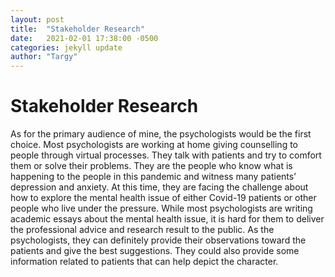 ```yaml
---
layout: post
title:  "Stakeholder Research"
date:   2021-02-01 17:38:00 -0500
categories: jekyll update
author: "Targy"
---
```


# Stakeholder Research

As for the primary audience of mine, the psychologists would be the first choice. Most psychologists are working at home giving counselling to people through virtual processes. They talk with patients and try to comfort them or solve their problems. They are the people who know what is happening to the people in this pandemic and witness many patients’ depression and anxiety. At this time, they are facing the challenge about how to explore the mental health issue of either Covid-19 patients or other people who live under the pressure. While most psychologists are writing academic essays about the mental health issue, it is hard for them to deliver the professional advice and research result to the public. As the psychologists, they can definitely provide their observations toward the patients and give the best suggestions. They could also provide some information related to patients that can help depict the character.
